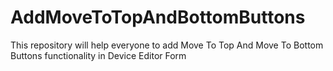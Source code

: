 # AddMoveToTopAndBottomButtons
This repository will help everyone to add Move To Top And Move To Bottom Buttons functionality in Device Editor Form
